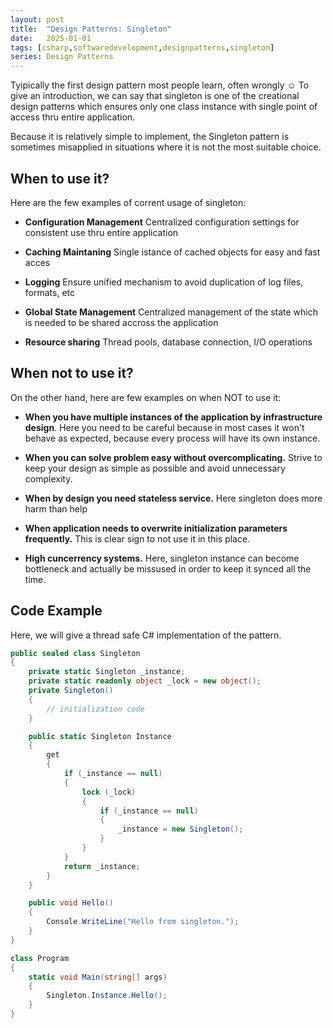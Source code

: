 ```yaml
---
layout: post
title:  "Design Patterns: Singleton"
date:   2025-01-01
tags: [csharp,softwaredevelopment,designpatterns,singleton]
series: Design Patterns
---
```

Tyipically the first design pattern most people learn, often wrongly ☺ To give an introduction, we can say that singleton is one of the creational design patterns which ensures only one class instance with single point of access thru entire application. 

Because it is relatively simple to implement, the Singleton pattern is sometimes misapplied in situations where it is not the most suitable choice.


## When to use it?

Here are the few examples of corrent usage of singleton:

- **Configuration Management** Centralized configuration settings for consistent use thru entire application

- **Caching Maintaning**  Single istance of cached objects for easy and fast acces

- **Logging** Ensure unified mechanism to avoid duplication of log files, formats, etc

- **Global State Management**  Centralized management of the state which is needed to be shared accross the application

- **Resource sharing**  Thread pools, database connection, I/O operations
  


## When not to use it?

On the other hand, here are few examples on when  NOT to use it:

- **When you have multiple instances of the application by infrastructure design**. Here you need to be careful because in most cases it won't behave as expected, because every process will have its own instance.

- **When you can solve problem easy without overcomplicating.** Strive to keep your design as simple as possible and avoid unnecessary complexity.

- **When by design you need stateless service.**  Here singleton does more harm than help

- **When application needs to overwrite initialization parameters frequently.** This is clear sign to not use it in this place.

- **High cuncerrency systems.** Here, singleton instance can become bottleneck and actually be missused in order to keep it synced all the time.

  

## Code Example

Here, we will give a thread safe C# implementation of the pattern.

```csharp
public sealed class Singleton
{
    private static Singleton _instance;
    private static readonly object _lock = new object();
    private Singleton()
    {
        // initialization code
    }

    public static Singleton Instance
    {
        get
        {
            if (_instance == null)
            {
                lock (_lock)
                {
                    if (_instance == null)
                    {
                        _instance = new Singleton();
                    }
                }
            }
            return _instance;
        }
    }

    public void Hello()
    {
        Console.WriteLine("Hello from singleton.");
    }
}

class Program
{
    static void Main(string[] args)
    {
        Singleton.Instance.Hello();
    }
}
  
		
```
